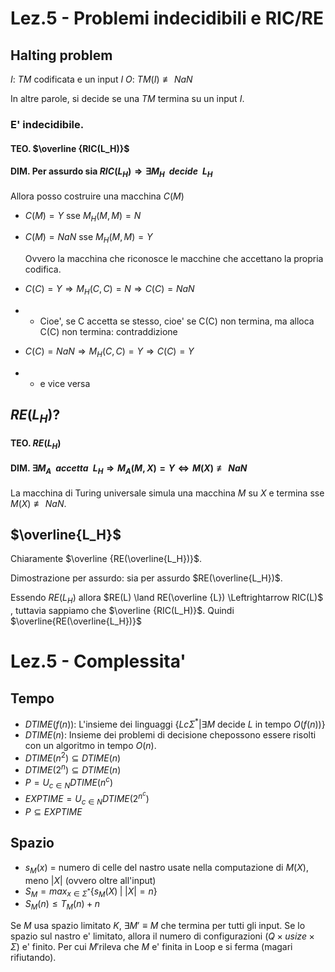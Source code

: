 # Lez.5 - Problemi indecidibili e RIC/RE

## Halting problem

$I$: $TM$ codificata e un input $I$
$O$: $TM(I) \not \equiv NaN$

In altre parole, si decide se una $TM$ termina su un input $I$.

### E' indecidibile.

#### TEO. $\overline {RIC(L_H)}$

#### DIM. Per assurdo sia $RIC(L_H) \Rightarrow \exists M_H \;\; decide \;\; L_H$ 

Allora posso costruire una macchina $C(M)$

- $C(M) = Y$ sse $M_H(M,M) = N$
- $C(M) = NaN$ sse $M_H(M,M) = Y$

  Ovvero la macchina che riconosce le macchine che accettano la propria codifica.

- $C(C) = Y \Rightarrow M_H(C, C) = N \Rightarrow C(C) = NaN$
- - Cioe', se C accetta se stesso, cioe' se C(C) non termina, ma alloca C(C) non termina: contraddizione
- $C(C) = NaN \Rightarrow M_H(C, C) = Y \Rightarrow C(C) = Y$
- - e vice versa

## $RE(L_H)?$

#### TEO. $RE(L_H)$

#### DIM. $\exists M_A \;\; accetta \;\; L_H \Rightarrow M_A(M, X) = Y \Leftrightarrow M(X) \not \equiv NaN$

La macchina di Turing universale simula una macchina $M$ su $X$ e termina sse $M(X) \not \equiv NaN$.

## $\overline{L_H}$

Chiaramente $\overline {RE(\overline{L_H})}$.

Dimostrazione per assurdo: sia per assurdo $RE(\overline{L_H})$.

Essendo $RE(L_H)$ allora $RE(L) \land RE(\overline {L}) \Leftrightarrow RIC(L)$ , tuttavia sappiamo che $\overline {RIC(L_H)}$.
Quindi $\overline{RE(\overline{L_H})}$

# Lez.5 - Complessita'

## Tempo

- $DTIME(f(n))$: L'insieme dei linguaggi $\{L c \Sigma^* | \exists M$ decide $L$ in tempo $O(f(n))\}$
- $DTIME(n)$: Insieme dei problemi di decisione chepossono essere risolti con un algoritmo in tempo $O(n)$.
- $DTIME(n^2) \subseteq DTIME(n)$
- $DTIME(2^n) \subseteq DTIME(n)$
- $P = {U}_{c \in N} DTIME(n^c)$
- $EXPTIME = {U}_{c \in N} DTIME(2^{n^c})$
- $P \subseteq EXPTIME$

## Spazio

- $s_M(x)$ = numero di celle del nastro usate nella computazione di $M(X)$, meno $|X|$ (ovvero oltre all'input)
- $S_M = {max}_{x \in \Sigma^*} \{ s_M(X) \; | \; |X| = n \}$
- $S_M(n) \leq T_M(n) + n$

Se $M$ usa spazio limitato $K$, $\exists M' \equiv M$ che termina per tutti gli input.
Se lo spazio sul nastro e' limitato, allora il numero di configurazioni $(Q \times usize \times \Sigma)$ e' finito.
Per cui $M'$rileva che $M$ e' finita in Loop e si ferma (magari rifiutando).
